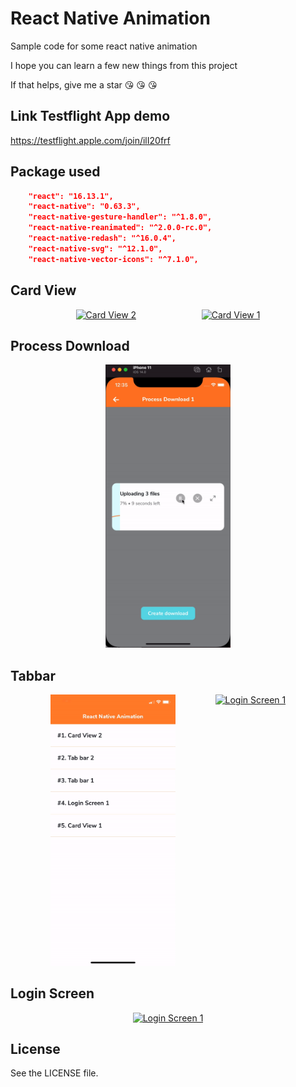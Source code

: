 # React Native Animation 
Sample code for some react native animation

I hope you can learn a few new things from this project

If that helps, give me a star 😘 😘 😘

## Link Testflight App demo
https://testflight.apple.com/join/ilI20frf 

## Package used
```json
    "react": "16.13.1",
    "react-native": "0.63.3",
    "react-native-gesture-handler": "^1.8.0",
    "react-native-reanimated": "^2.0.0-rc.0",
    "react-native-redash": "^16.0.4",
    "react-native-svg": "^12.1.0",
    "react-native-vector-icons": "^7.1.0",
```

## Card View 
<div style="justify-content: space-evenly; align-items: stretch; overflow: scroll; display: flex;">
<a href=""><img width="200px" src="https://github.com/lqduongdev/gif-storage/blob/master/card_view_2.gif?raw=true" title="Card View 2" /></a>
<a href=""><img width="200px" src="https://github.com/lqduongdev/gif-storage/blob/master/card_view_1.gif?raw=true" title="Card View 1" /></a>
</div>


## Process Download
<div style="justify-content: space-evenly; align-items: stretch; overflow: scroll; display: flex;">
<a href=""><img width="200px" src="https://github.com/lqduongdev/gif-storage/blob/master/process_download1.gif?raw=true" title="Login Screen 1" /></a>
</div>

## Tabbar
<div style="justify-content: space-evenly; align-items: stretch; overflow: scroll; display: flex;">
<a href=""><img width="200px" src="https://github.com/lqduongdev/gif-storage/blob/master/tabbar_2.gif?raw=true" title="Tabbar 2" /></a>
<a href=""><img width="200px" src="https://github.com/lqduongdev/gif-storage/blob/master/tabbar_1.gif?raw=true" title="Login Screen 1" /></a>
</div>

## Login Screen
<div style="justify-content: space-evenly; align-items: stretch; overflow: scroll; display: flex;">
<a href=""><img width="200px" src="https://github.com/lqduongdev/gif-storage/blob/master/login_screen_1.gif?raw=true" title="Login Screen 1" /></a>
</div>

## License
See the LICENSE file.


